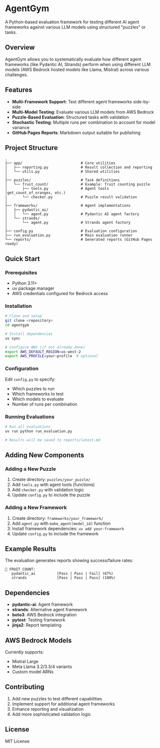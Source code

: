 # AgentGym

A Python-based evaluation framework for testing different AI agent frameworks against various LLM models using structured "puzzles" or tasks.

## Overview

AgentGym allows you to systematically evaluate how different agent frameworks (like Pydantic AI, Strands) perform when using different LLM models (AWS Bedrock hosted models like Llama, Mistral) across various challenges.

## Features

- **Multi-Framework Support**: Test different agent frameworks side-by-side
- **Multi-Model Testing**: Evaluate various LLM models from AWS Bedrock
- **Puzzle-Based Evaluation**: Structured tasks with validation
- **Stochastic Testing**: Multiple runs per combination to account for model variance
- **GitHub Pages Reports**: Markdown output suitable for publishing

## Project Structure

```
.
├── app/                           # Core utilities
│   ├── reporting.py               # Result collection and reporting
│   └── utils.py                   # Shared utilities
│
├── puzzles/                       # Task definitions
│   └── fruit_count/               # Example: fruit counting puzzle
│       ├── tools.py               # Agent tools (get_count_of_oranges, etc.)
│       └── checker.py             # Puzzle result validation
│
├── frameworks/                    # Agent implementations
│   ├── pydantic_ai/               
│   │   └── agent.py               # Pydantic AI agent factory
│   └── strands/                   
│       └── agent.py               # Strands agent factory
│
├── config.py                      # Evaluation configuration
├── run_evaluation.py              # Main evaluation runner
└── reports/                       # Generated reports (GitHub Pages ready)
```

## Quick Start

### Prerequisites

- Python 3.11+
- uv package manager
- AWS credentials configured for Bedrock access

### Installation

```bash
# Clone and setup
git clone <repository>
cd agentgym

# Install dependencies
uv sync

# Configure AWS (if not already done)
export AWS_DEFAULT_REGION=us-west-2
export AWS_PROFILE=your-profile  # optional
```

### Configuration

Edit `config.py` to specify:
- Which puzzles to run
- Which frameworks to test
- Which models to evaluate
- Number of runs per combination

### Running Evaluations

```bash
# Run all evaluations
uv run python run_evaluation.py

# Results will be saved to reports/latest.md
```

## Adding New Components

### Adding a New Puzzle

1. Create directory: `puzzles/your_puzzle/`
2. Add `tools.py` with agent tools (functions)
3. Add `checker.py` with validation logic
4. Update `config.py` to include the puzzle

### Adding a New Framework

1. Create directory: `frameworks/your_framework/`
2. Add `agent.py` with `make_agent(model_id)` function
3. Install framework dependencies: `uv add your-framework`
4. Update `config.py` to include the framework

## Example Results

The evaluation generates reports showing success/failure rates:

```
🧩 FRUIT_COUNT:
   pydantic_ai          [Pass | Pass | Fail] (67%)
   strands              [Pass | Pass | Pass] (100%)
```

## Dependencies

- **pydantic-ai**: Agent framework
- **strands**: Alternative agent framework  
- **boto3**: AWS Bedrock integration
- **pytest**: Testing framework
- **jinja2**: Report templating

## AWS Bedrock Models

Currently supports:
- Mistral Large
- Meta Llama 3.2/3.3/4 variants
- Custom model ARNs

## Contributing

1. Add new puzzles to test different capabilities
2. Implement support for additional agent frameworks
3. Enhance reporting and visualization
4. Add more sophisticated validation logic

## License

MIT License
